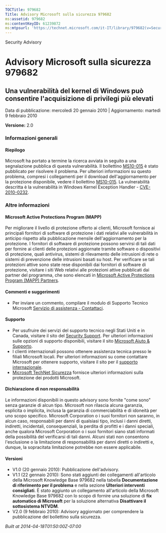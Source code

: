 ```yaml
---
TOCTitle: 979682
Title: Advisory Microsoft sulla sicurezza 979682
ms:assetid: 979682
ms:contentKeyID: 61239872
ms:mtpsurl: 'https://technet.microsoft.com/it-IT/library/979682(v=Security.10)'
---
```


Security Advisory

Advisory Microsoft sulla sicurezza 979682
=========================================

Una vulnerabilità del kernel di Windows può consentire l'acquisizione di privilegi più elevati
----------------------------------------------------------------------------------------------

Data di pubblicazione: mercoledì 20 gennaio 2010 | Aggiornamento: martedì 9 febbraio 2010

**Versione:** 2.0

### Informazioni generali

#### Riepilogo

Microsoft ha portato a termine la ricerca avviata in seguito a una segnalazione pubblica di questa vulnerabilità. Il bollettino [MS10-015](http://go.microsoft.com/fwlink/?linkid=179062) è stato pubblicato per risolvere il problema. Per ulteriori informazioni su questo problema, compresi i collegamenti per il download dell'aggiornamento per la protezione disponibile, vedere il bollettino [MS10-015](http://go.microsoft.com/fwlink/?linkid=179062). La vulnerabilità descritta è la vulnerabilità in Windows Kernel Exception Handler - [CVE-2010-0232](http://www.cve.mitre.org/cgi-bin/cvename.cgi?name=cve-2010-0232).

### Altre informazioni

#### Microsoft Active Protections Program (MAPP)

Per migliorare il livello di protezione offerto ai clienti, Microsoft fornisce ai principali fornitori di software di protezione i dati relativi alle vulnerabilità in anticipo rispetto alla pubblicazione mensile dell'aggiornamento per la protezione. I fornitori di software di protezione possono servirsi di tali dati per fornire ai clienti delle protezioni aggiornate tramite software o dispositivi di protezione, quali antivirus, sistemi di rilevamento delle intrusioni di rete o sistemi di prevenzione delle intrusioni basati su host. Per verificare se tali protezioni attive sono state rese disponibili dai fornitori di software di protezione, visitare i siti Web relativi alle protezioni attive pubblicati dai partner del programma, che sono elencati in [Microsoft Active Protections Program (MAPP) Partners](http://www.microsoft.com/security/msrc/mapp/partners.mspx).

#### Commenti e suggerimenti

-   Per inviare un commento, compilare il modulo di Supporto Tecnico Microsoft [Servizio di assistenza - Contattaci](https://support.microsoft.com/common/survey.aspx?scid=sw;en;1257&amp;showpage=1&amp;ws=technet&amp;sd=tech).

#### Supporto

-   Per usufruire dei servizi del supporto tecnico negli Stati Uniti e in Canada, visitare il sito del [Security Support](http://www.microsoft.com/italy/athome/security/support/default.mspx). Per ulteriori informazioni sulle opzioni di supporto disponibili, visitare il sito [Microsoft Aiuto & Supporto](http://support.microsoft.com/?ln=itdefault.aspx?ln=it).
-   I clienti internazionali possono ottenere assistenza tecnica presso le filiali Microsoft locali. Per ulteriori informazioni su come contattare Microsoft per ottenere supporto, visitare il sito per il [supporto internazionale](http://support.microsoft.com/?ln=itcommon/international.aspx).
-   [Microsoft TechNet Sicurezza](http://technet.microsoft.com/it-it/security/default.aspx) fornisce ulteriori informazioni sulla protezione dei prodotti Microsoft.

#### Dichiarazione di non responsabilità

Le informazioni disponibili in questo advisory sono fornite "come sono" senza garanzie di alcun tipo. Microsoft non rilascia alcuna garanzia, esplicita o implicita, inclusa la garanzia di commerciabilità e di idoneità per uno scopo specifico. Microsoft Corporation o i suoi fornitori non saranno, in alcun caso, responsabili per danni di qualsiasi tipo, inclusi i danni diretti, indiretti, incidentali, consequenziali, la perdita di profitti e i danni speciali, anche qualora Microsoft Corporation o i suoi fornitori siano stati informati della possibilità del verificarsi di tali danni. Alcuni stati non consentono l'esclusione o la limitazione di responsabilità per danni diretti o indiretti e, dunque, la sopracitata limitazione potrebbe non essere applicabile.

#### Versioni

-   V1.0 (20 gennaio 2010): Pubblicazione dell'advisory.
-   V1.1 (22 gennaio 2010): Sono stati aggiunti dei collegamenti all'articolo della Microsoft Knowledge Base 979682 nella tabella **Documentazione di riferimento per il problema** e nella sezione **Ulteriori interventi consigliati**. È stato aggiunto un collegamento all'articolo della Microsoft Knowledge Base 979682 con lo scopo di fornire una soluzione di **fix automatico di Microsoft** per la soluzione alternativa **Disattivare il sottosistema NTVDM**.
-   V2.0 (9 febbraio 2010): Advisory aggiornato per comprendere la pubblicazione del bollettino sulla sicurezza.

*Built at 2014-04-18T01:50:00Z-07:00*
